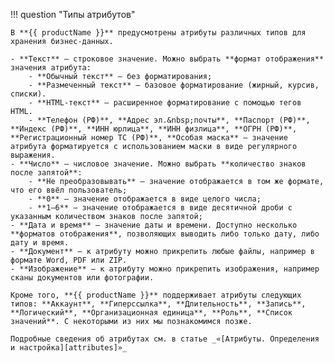 !!! question "Типы атрибутов"

    В **{{ productName }}** предусмотрены атрибуты различных типов для хранения бизнес-данных.

    - **Текст** — строковое значение. Можно выбрать **формат отображения** значения атрибута:
        - **Обычный текст** — без форматирования;
        - **Размеченный текст** — базовое форматирование (жирный, курсив, списки).
        - **HTML-текст** — расширенное форматирование с помощью тегов HTML.
        - **Телефон (РФ)**, **Адрес эл.&nbsp;почты**, **Паспорт (РФ)**, **Индекс (РФ)**, **ИНН юрлица**, **ИНН физлица**, **ОГРН (РФ)**, **Регистрационный номер ТС (РФ)**, **Особая маска** — значение атрибута форматируется с использованием маски в виде регулярного выражения.
    - **Число** — числовое значение. Можно выбрать **количество знаков после запятой**:
        - **Не преобразовывать** — значение отображается в том же формате, что его ввёл пользователь;
        - **0** — значение отображается в виде целого числа;
        - **1–6** — значение отображается в виде десятичной дроби с указанным количеством знаков после запятой;
    - **Дата и время** — значение даты и времени. Доступно несколько **форматов отображения**, позволяющих выводить либо только дату, либо дату и время.
    - **Документ** — к атрибуту можно прикрепить любые файлы, например в формате Word, PDF или ZIP.
    - **Изображение** — к атрибуту можно прикрепить изображения, например сканы документов или фотографии.

    Кроме того, **{{ productName }}** поддерживает атрибуты следующих типов: **Аккаунт**, **Гиперссылка**, **Длительность**, **Запись**, **Логический**, **Организационная единица**, **Роль**, **Список значений**. С некоторыми из них мы познакомимся позже.

    Подробные сведения об атрибутах см. в статье _«[Атрибуты. Определения и настройка][attributes]»_ 